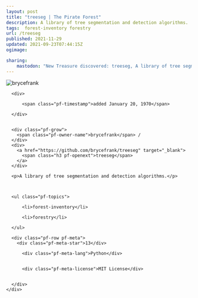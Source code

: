 ```yaml
---
layout: post
title: "treeseg | The Pirate Forest"
description: A library of tree segmentation and detection algorithms.
tags:  forest-inventory forestry
url: /treeseg
published: 2021-11-29
updated: 2021-09-23T07:44:15Z
ogimage: 

sharing:
    mastodon: "New Treasure discovered: treeseg, A library of tree segmentation and detection algorithms."
---
```


<div class="pf-night-sky-spacer">
    <div id="pf-night-sky" data-stars="13" data-owner="brycefrank" data-repo="treeseg">
        <div id="pf-open-dialog" class="pf-meta-star pf-star-todo"></div>
        <dialog id="pf-star-dialog">
            Star this Repository to putt a smile on the Developers face.
            <div class="pf-row">
                <div class="pf-grow"></div>
                <div><a class="pf-unterlines" href="https://github.com/brycefrank/treeseg" target="_blank">VISIT REPOSITORY</a></div>
            </div>
        </dialog>
    </div>
    
</div>

<div class="pf-ship-list">
    <div class="pf-row pf-pirate pf-small-column" data-pirate-id="IBeU8hIYBAsSQSvVkyHuy">
    <div>
      <!--<a href="https://github.com/brycefrank" target="blank">-->
        <div class="pf-pirate-avatar">
          <div class="pf-cross pf-clickable"  onclick="collect('IBeU8hIYBAsSQSvVkyHuy'); return false;"></div>
          <img src="https://avatars.githubusercontent.com/u/24326298?v=4" title="brycefrank" alt="brycefrank"/>
      </div>
      <!--</a>
      <div class="pf-pirate-actions">
        <a class="pf-treasure-add"  title="save in my treasure chest" onclick="collect('IBeU8hIYBAsSQSvVkyHuy'); return false;" href="#">
          <img src="./assets/coin.svg" alt="treasure"/>
        </a>
        <a class="pf-treasure-remove" onclick="throwAway('IBeU8hIYBAsSQSvVkyHuy'); return false;">remove</a>
      </div>-->
    </div>
    <div class="pf-ship">

      <div>
        
          <span class="pf-timestamp">added January 20, 1970</span>
        
      </div>
      
      
      <div class="pf-grow">
        <span class="pf-owner-name">brycefrank</span> / 
      </div>
      <div>
        <a href="https://github.com/brycefrank/treeseg" target="_blank">
          <span class="h3 pf-openext">treeseg</span>
        </a>
      </div>

      <p>A library of tree segmentation and detection algorithms.</p>

      

      <ul class="pf-topics">
        
          <li>forest-inventory</li>
        
          <li>forestry</li>
        
      </ul>

      <div class="pf-row pf-meta">
        <div class="pf-meta-star">13</div>
        
          <div class="pf-meta-lang">Python</div>
        
        
          <div class="pf-meta-license">MIT License</div>
        
        
      </div>
    </div>
  </div>
</div>